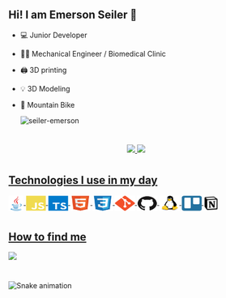 ## Hi! I am Emerson Seiler 👋

- 💻 Junior Developer
- 👨‍🔬 Mechanical Engineer / Biomedical Clinic
- 🖨️ 3D printing
- 💡 3D Modeling
- 🚴 Mountain Bike

  <img
      src="https://komarev.com/ghpvc/?username=seiler-emerson"
      alt="seiler-emerson"
    />

#

<div align="center">
  <a href="https://github.com/seiler-emerson">
  <img height="180em" src="https://github-readme-stats.vercel.app/api?username=seiler-emerson&show_icons=true&theme=dark&include_all_commits=true&count_private=true"/>
  <img height="180em" src="https://github-readme-stats.vercel.app/api/top-langs/?username=seiler-emerson&layout=compact&langs_count=7&theme=dark"/>
</div>
  
#
## Technologies I use in my day

<img align="center" alt="Java" height="30" width="30" src="./img/icons/java.svg">
<img align="center" alt="JavaScript" height="30" width="40" src="./img/icons/javascript.svg">
<img align="center" alt="Typescript" height="30" width="40" src="./img/icons/typescript.svg">
<img align="center" alt="html5" height="30" width="40" src="./img/icons/html5.svg">
<img align="center" alt="css3" height="30" width="40" src="./img/icons/css3.svg">
<img align="center" alt="Git" height="30" width="40" src="./img/icons/git.svg">
<img align="center" alt="GitHub" height="30" width="40" src="./img/icons/github.svg">
<img align="center" alt="Linux" height="30" width="40" src="./img/icons/linux.svg">
<img align="center" alt="Trello" height="30" width="40" src="./img/icons/trello.svg">
<img align="center" alt="Notion" height="30" width="30" src="./img/icons/notion.png">
<!-- <img align="center" alt="Photoshop" height="30" width="40" src="./img/icons/photoshop.svg"> -->
<!-- <img align="center" alt="CorelDraw" height="30" width="30" src="./img/icons/corel.png"> -->
<!-- <img align="center" alt="JavaScript" height="30" width="30" src="./img/icons/fusion360.jfif"> -->
  
<br/>

#

## How to find me

<a href="https://www.linkedin.com/in/seileremerson/" target="_blank">
  <img src="https://img.shields.io/badge/-LinkedIn-%230077B5?style=for-the-badge&logo=linkedin&logoColor=white" target="_blank">
</a> 

<br/>

#
  
![Snake animation](https://github.com/seiler-emerson/seiler-emerson/blob/output/github-contribution-grid-snake.svg)
